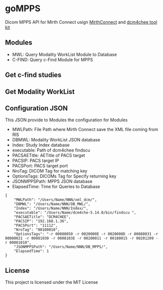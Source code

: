 # goMPPS
Dicom MPPS API for Mirth Connect usign [MirthConnect](https://www.nextgen.com/products-and-services/integration-engine) and [dcm4chee tool kit](https://sourceforge.net/projects/dcm4che/files/dcm4chee-arc-light5/)

## Modules

* MWL: Query Modality WorkList Module to Database
* C-FIND: Query c-Find Module for MPPS

## Get c-find studies



## Get Modality WorkList



## Configuration JSON

This JSON provide to Modules the configuration for Modules

* MWLPath: File Path where Mirth Connect save the XML file coming from RIS
* DBMWL: Modality WorkList JSON database
* Index: Study Index database
* executable: Path of dcm4chee findscu
* PACSAETitle: AETitle of PACS target
* PACSIP: PACS target IP
* PACSPort: PACS target port
* NroTag: DICOM Tag for matching key
* OptionsTags: DICOMs Tag for Specify returning key
* JSONMPPSPath: MPPS JSON database
* ElapsedTime: Time for Queries to Database

```
{
	"MWLPath": "/Users/Name/NNN/xml_dcm/",
	"DBMWL": "/Users/Name/NNN/DB_MWL/",
	"Index": "/Users/Name/NNN/Index/",
	"executable": "/Users/Name/dcm4che-5.14.0/bin/findscu ",
	"PACSAETitle": "DCM4CHEE",
	"PACSIP": "192.168.1.36",
	"PACSPort": "11112",
	"NroTag": "00100010",
	"OptionsTags": "-r 00080050 -r 0020000E -r 0020000D -r 00080031 -r 00080021 -r 00081030 -r 0008103E -r 00200011 -r 00180015 -r 00201209 -r 00081010",
	"JSONMPPSPath": "/Users/Name/NNN/DB_MPPS/",
	"ElapsedTime": 1
}
```

## License

This project is licensed under the MIT License
